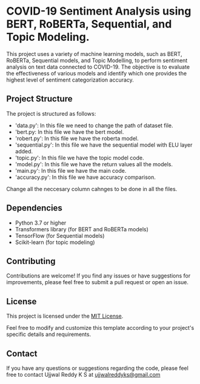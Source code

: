 # COVID-19 Sentiment Analysis using BERT, RoBERTa, Sequential, and Topic Modeling.
This project uses a variety of machine learning models, such as BERT, RoBERTa, Sequential models, and Topic Modelling, to perform sentiment analysis on text data connected to COVID-19. The objective is to evaluate the effectiveness of various models and identify which one provides the highest level of sentiment categorization accuracy.

## Project Structure

The project is structured as follows:
* 'data.py': In this file we need to change the path of dataset file. 
* 'bert.py: In this file we have the bert model.
* 'robert.py': In this file we have the roberta model.
* 'sequential.py': In this file we have the sequential model with ELU layer added.
* 'topic.py': In this file we have the topic model code.
* 'model.py': In this file we have the return values all the models.
* 'main.py': In this file we have the main code.
* 'accuracy.py': In this file we have accuracy comparison.

Change all the neccesary column cahnges to be done in all the files.

## Dependencies

* Python 3.7 or higher
* Transformers library (for BERT and RoBERTa models)
* TensorFlow (for Sequential models)
* Scikit-learn (for topic modeling)

## Contributing
Contributions are welcome! If you find any issues or have suggestions for improvements, please feel free to submit a pull request or open an issue.

## License

This project is licensed under the [MIT License](LICENSE).

Feel free to modify and customize this template according to your project's specific details and requirements.

## Contact
If you have any questions or suggestions regarding the code, please feel free to contact Ujjwal Reddy K S at ujjwalreddyks@gmail.com

